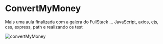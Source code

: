 # ConvertMyMoney
Mais uma aula finalizada com a galera do FullStack ... JavaScript, axios, ejs, css, express, path e realizando os test

![convertMyMoney](https://user-images.githubusercontent.com/55331072/86502411-2e145b80-bd79-11ea-9786-b3f8b8415965.gif)
